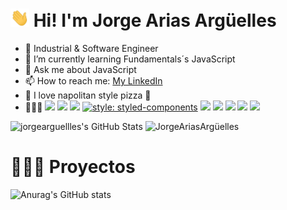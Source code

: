 # <img src="https://raw.githubusercontent.com/ABSphreak/ABSphreak/master/gifs/Hi.gif" width="30px"> Hi!  I'm Jorge Arias Argüelles 

- 🦅 Industrial & Software Engineer 
- 🌱 I’m currently learning Fundamentals´s JavaScript 
- 💬 Ask me about JavaScript 
- 📫 How to reach me: [My LinkedIn](https://www.linkedin.com/in/jorgeariasarguelles/)
- 🍕 I love napolitan style pizza  🤤
- 👨🏻‍💻  <img src = "https://img.shields.io/badge/-HTML5-E34F26?style=flat&logo=html5&logoColor=white">
  <img src = "https://img.shields.io/badge/-CSS3-1572B6?style=flat&logo=css3&logoColor=white">
  <img src="https://img.shields.io/badge/-JavaScript-eed718?style=flat&logo=javascript&logoColor=ffffff"> 
  [![style: styled-components](https://img.shields.io/badge/style-%F0%9F%92%85%20styled--components-orange.svg?colorB=daa357&colorA=db748e)](https://github.com/styled-components/styled-components)
  <img src="https://img.shields.io/badge/-React.js-000000?style=flat&logo=react&logoColor=00c8ff">
  <img src="https://img.shields.io/badge/-Next.js-000000?style=flat&logo=Next.js&logoColor=white">
  <img src="https://img.shields.io/badge/-Node.js-3C873A?style=flat&logo=Node.js&logoColor=white">
  <img src="http://img.shields.io/badge/-Git-F1502F?style=flat&logo=git&logoColor=FFFFFF">
  <img src="http://img.shields.io/badge/-Github-000000?style=flat&logo=github&logoColor=FFFFFF">

![jorgearguellles's GitHub Stats](https://github-readme-stats.vercel.app/api?username=jorgearguellles&theme=vue-dark&title_color=5DB03D&icon_color=5DB03D&show_icons=true) <img src="https://github-readme-stats.vercel.app/api/top-langs/?username=jorgearguellles&theme=vue-dark&title_color=5DB03D&layout=compact" alt="JorgeAriasArgüelles" />

# 👨🏻‍💻 Proyectos

![Anurag's GitHub stats](https://github-readme-stats.vercel.app/api/pin/?username=jorgearguellles&repo=googleClone&cache_seconds=86400&theme=vue-dark)

